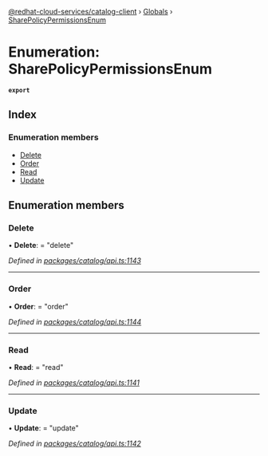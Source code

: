 [@redhat-cloud-services/catalog-client](../README.md) › [Globals](../globals.md) › [SharePolicyPermissionsEnum](sharepolicypermissionsenum.md)

# Enumeration: SharePolicyPermissionsEnum

**`export`** 

## Index

### Enumeration members

* [Delete](sharepolicypermissionsenum.md#delete)
* [Order](sharepolicypermissionsenum.md#order)
* [Read](sharepolicypermissionsenum.md#read)
* [Update](sharepolicypermissionsenum.md#update)

## Enumeration members

###  Delete

• **Delete**: = "delete"

*Defined in [packages/catalog/api.ts:1143](https://github.com/Hyperkid123/javascript-clients/blob/master/packages/catalog/api.ts#L1143)*

___

###  Order

• **Order**: = "order"

*Defined in [packages/catalog/api.ts:1144](https://github.com/Hyperkid123/javascript-clients/blob/master/packages/catalog/api.ts#L1144)*

___

###  Read

• **Read**: = "read"

*Defined in [packages/catalog/api.ts:1141](https://github.com/Hyperkid123/javascript-clients/blob/master/packages/catalog/api.ts#L1141)*

___

###  Update

• **Update**: = "update"

*Defined in [packages/catalog/api.ts:1142](https://github.com/Hyperkid123/javascript-clients/blob/master/packages/catalog/api.ts#L1142)*
